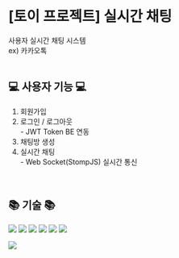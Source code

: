 # [토이 프로젝트] 실시간 채팅

사용자 실시간 채팅 시스템<br/>
ex) 카카오톡
<br/><br/>
## 💻 사용자 기능 💻
1. 회원가입
2. 로그인 / 로그아웃<br/>- JWT Token BE 연동
5. 채팅방 생성
6. 실시간 채팅<br/>- Web Socket(StompJS) 실시간 통신
<br/>

## 📚 기술 📚
<img src="https://img.shields.io/badge/React-61DAFB?style=flat&logo=react&logoColor=white"/> <img src="https://img.shields.io/badge/Socket-010101?style=flat&logo=socketdotio&logoColor=white"/> <img src="https://img.shields.io/badge/ReactRouter-CA4245?style=flat&logo=reactrouter&logoColor=white"/> <img src="https://img.shields.io/badge/CSS3-1572B6?style=flat&logo=css3&logoColor=white"/> <img src="https://img.shields.io/badge/Git-F05032?style=flat&logo=git&logoColor=white"/> <img src="https://img.shields.io/badge/IntelliJIDEA-000000?style=flat&logo=intellijidea&logoColor=white"/>

<img src="https://github-readme-stats.vercel.app/api/top-langs/?username=choimiae&layout=compact">
